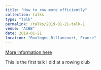 ```yaml
---
title: "How to row more efficiently"
collection: talks
type: "Talk"
permalink: /talks/2019-01-21-talk-1
venue: "ACBB"
date: 2019-01-21
location: "Boulogne-Billancourt, France"
---
```


[More information here](https://www.boulogne92.fr/)

This is the first talk I did at a rowing club
